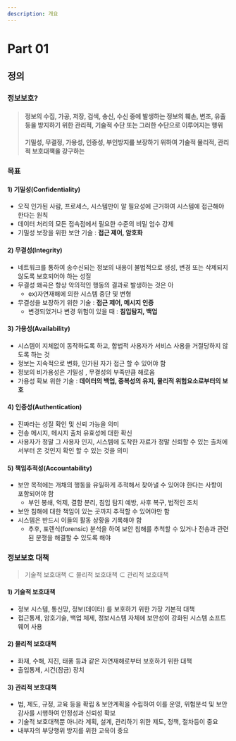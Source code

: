 ```yaml
---
description: 개요
---
```


# Part 01

## 정의

### 정보보호?

> ####  정보의 수집, 가공, 저장, 검색, 송신, 수신 중에 발생하는 정보의 훼손, 변조, 유출 등을 방지하기 위한 관리적, 기술적 수단 또는 그러한 수단으로 이루어지는 행위
>
> ####  기밀성, 무결정, 가용성, 인증성, 부인방지를 보장하기 위하여 기술적 물리적, 관리적 보호대책을 강구하는



### 목표

#### **1\) 기밀성**\(Confidentiality\)

* 오직 인가된 사람, 프로세스, 시스템만이 알 필요성에 근거하여 시스템에 접근해야 한다는 원칙
* 데이터 처리의 모든 접속점에서 필요한 수준의 비밀 엄수 강제
* 기밀성 보장을 위한 보안 기술 : **접근 제어, 암호화**

#### **2\)** 무결성\(Integrity\)

* 네트워크를 통하여 송수신되는 정보의 내용이 불법적으로 생성, 변경 또는 삭제되지 않도록 보호되어야 하는 성질
* 무결성 왜곡은 항상 악의적인 행동의 결과로 발생하는 것은 아 
  *  ex\)자연재해에 의한 시스템 중단 및 변형
* 무결성을 보장하기 위한 기술 : **접근 제어, 메시지 인증**
  * 변경되었거나 변경 위험이 있을 때 : **침입탐지, 백업**

#### **3\)** 가용성\(Availability\)

* 시스템이 지체없이 동작하도록 하고, 합법적 사용자가 서비스 사용을 거절당하지 않도록 하는 것
* 정보는 지속적으로 변화, 인가된 자가 접근 할 수 있어야 함
* 정보의 비가용성은 기밀성 , 무결성의 부족만큼 해로움
* 가용성 확보 위한 기술 : **데이터의 백업, 중복성의 유지, 물리적 위험요소로부터의 보호**

#### 4\) 인증성\(Authentication\)

* 진짜라는 성질 확인 및 신뢰 가능을 의미
* 전송 메시지, 메시지 출처 유효성에 대한 확신
* 사용자가 정말 그 사용자 인지, 시스템에 도착한 자료가 정말 신뢰할 수 있는 출처에서부터 온 것인지 확인 할 수 있는 것을 의미

#### 5\) 책임추적성\(Accountability\)

* 보안 목적에는 개채의 행동을 유일하게 추적해서 찾아낼 수 있어야 한다는 사항이 포함되어야 함
  * 부인 봉쇄, 억제, 결함 분리, 침입 탐지 예방, 사후 복구, 법적인 조치
* 보안 침해에 대한 책임이 있는 곳까지 추적할 수 있어야만 함
* 시스템은 반드시 이들의 활동 상황을 기록해야 함
  * 추후, 포렌식\(forensic\) 분석을 하여 보안 침해를 추척할 수 있거나 전송과 관련된 분쟁을 해결할 수 있도록 해야  



### 정보보호 대책

> 기술적 보호대책 ⊂ 물리적 보호대책 ⊂ 관리적 보호대책

#### 1\) 기술적 보호대책

* 정보 시스템, 통신망, 정보\(데이터\) 를 보호하기 위한 가장 기본적 대책
* 접근통제, 암호기술, 백업 체제, 정보시스템 자체에 보안성이 강화된 시스템 소프트웨어 사용

#### 2\) 물리적 보호대책

* 화재, 수해, 지진, 태풍 등과 같은 자연재해로부터 보호하기 위한 대책
* 출입통제, 시건\(잠금\) 장치

#### 3\) 관리적 보호대책

* 법, 제도, 규정, 교육 등을 확립 & 보안계획을 수립하여 이를 운영, 위험분석 및 보안감사를 시행하여 안정성과 신뢰성 확보
* 기술적 보호대책뿐 아니라 계획, 설계, 관리하기 위한 제도, 정책, 절차등이 중요
* 내부자의 부당행위 방지를 위한 교육이 중요



